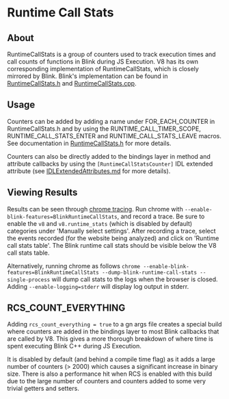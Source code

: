 # Runtime Call Stats

## About

RuntimeCallStats is a group of counters used to track execution times and call counts of functions in Blink during JS Execution. V8 has its own corresponding implementation of RuntimeCallStats, which is closely mirrored by Blink. Blink's implementation can be found in [RuntimeCallStats.h](RuntimeCallStats.h) and [RuntimeCallStats.cpp](RuntimeCallStats.cpp).

## Usage

Counters can be added by adding a name under FOR_EACH_COUNTER in RuntimeCallStats.h and by using the RUNTIME_CALL_TIMER_SCOPE, RUNTIME_CALL_STATS_ENTER and RUNTIME_CALL_STATS_LEAVE macros. See documentation in [RuntimeCallStats.h](RuntimeCallStats.h) for more details.

Counters can also be directly added to the bindings layer in method and attribute callbacks by using the `[RuntimeCallStatsCounter]` IDL extended attribute (see [IDLExtendedAttributes.md](../../bindings/IDLExtendedAttributes.md#RuntimeCallStatsCounter_m_a) for more details).

## Viewing Results

Results can be seen through [chrome tracing](https://www.chromium.org/developers/how-tos/trace-event-profiling-tool). Run chrome with `--enable-blink-features=BlinkRuntimeCallStats`, and record a trace. Be sure to enable the `v8` and `v8.runtime_stats` (which is disabled by default) categories under 'Manually select settings'. After recording a trace, select the events recorded (for the website being analyzed) and click on 'Runtime call stats table'. The Blink runtime call stats should be visible below the V8 call stats table.

Alternatively, running chrome as follows `chrome --enable-blink-features=BlinkRuntimeCallStats --dump-blink-runtime-call-stats --single-process` will dump call stats to the logs when the browser is closed. Adding `--enable-logging=stderr` will display log output in stderr.

## RCS_COUNT_EVERYTHING

Adding `rcs_count_everything = true` to a gn args file creates a special build where counters are added in the bindings layer to most Blink callbacks that are called by V8. This gives a more thorough breakdown of where time is spent executing Blink C++ during JS Execution.

It is disabled by default (and behind a compile time flag) as it adds a large number of counters (> 2000) which causes a significant increase in binary size. There is also a performance hit when RCS is enabled with this build due to the large number of counters and counters added to some very trivial getters and setters.
